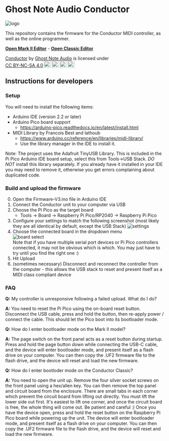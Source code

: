 # Ghost Note Audio Conductor

![logo](logo.svg "Logo")

This repository contains the firmware for the Conductor MIDI controller, as well as the online programmer.

[**Open Mark II Editor**](https://ghostnoteaudio.github.io/Conductor/EditorMk2.html) - [**Open Classic Editor**](https://ghostnoteaudio.github.io/Conductor/Editor.html)


<p xmlns:cc="http://creativecommons.org/ns#" xmlns:dct="http://purl.org/dc/terms/"><a property="dct:title" rel="cc:attributionURL" href="https://ghostnoteaudio.uk/products/conductor">Conductor</a> by <a rel="cc:attributionURL dct:creator" property="cc:attributionName" href="https://ghostnoteaudio.uk/">Ghost Note Audio</a> is licensed under <a href="https://creativecommons.org/licenses/by-nc-sa/4.0/?ref=chooser-v1" target="_blank" rel="license noopener noreferrer" style="display:inline-block;">CC BY-NC-SA 4.0<img style="height:22px!important;margin-left:3px;vertical-align:text-bottom;" src="https://mirrors.creativecommons.org/presskit/icons/cc.svg?ref=chooser-v1" alt=""><img style="height:22px!important;margin-left:3px;vertical-align:text-bottom;" src="https://mirrors.creativecommons.org/presskit/icons/by.svg?ref=chooser-v1" alt=""><img style="height:22px!important;margin-left:3px;vertical-align:text-bottom;" src="https://mirrors.creativecommons.org/presskit/icons/nc.svg?ref=chooser-v1" alt=""><img style="height:22px!important;margin-left:3px;vertical-align:text-bottom;" src="https://mirrors.creativecommons.org/presskit/icons/sa.svg?ref=chooser-v1" alt=""></a></p>

## Instructions for developers

### Setup

You will need to install the following items:

* Arduino IDE (version 2.2 or later)
* Arduino Pico board support
  * https://arduino-pico.readthedocs.io/en/latest/install.html
* MIDI Library by Francois Best and lathoub
  * https://www.arduino.cc/reference/en/libraries/midi-library/
  * Use the library manager in the IDE to install it.

Note: The project uses the Adafruit TinyUSB Library. This is included in the Pi Pico Arduino IDE board setup, select this from Tools->USB Stack. *DO NOT* install this library separately. If you already have it installed in your IDE you may need to remove it, otherwise you get errors complaining about duplicated code.

### Build and upload the firmware

0. Open the Firmware-V3.ino file in Arduino IDE
1. Connect the Conductor unit to your computer via USB
2. Choose the Pi Pico as the target board
    * Tools -> Board -> Raspberry Pi Pico/RP2040 -> Raspberry Pi Pico
3. Configure your settings to match the following screenshot (most likely they are all identical by default, except the USB Stack)
![settings](docs/settings.png "Settings")
4. Choose the connected board in the dropdown menu<br/>
![board select](docs/boardselect.png "Board Select")<br/>
Note that if you have multiple serial port devices or Pi Pico controllers connected, it may not be obvious which is which. You may just have to try until you find the right one :)
5. Hit Upload
6. (sometimes necessary) Disconnect and reconnect the controller from the computer - this allows the USB stack to reset and present itself as a MIDI class compliant device


### FAQ

**Q:** My controller is unresponsive following a failed upload. What do I do?

**A:** You need to reset the Pi Pico using the on-board reset button. Disconnect the USB cable, press and hold the button, then re-apply power / connect the cable. This should let the Pico boot into its bootloader mode.

**Q:** How do I enter bootloader mode on the Mark II model?

**A:** The page switch on the front panel acts as a reset button during startup. Press and hold the page button down while connecting the USB-C cable, and the device will enter bootloader mode, and present itself as a flash drive on your computer. You can then
copy the .UF2 firmware file to the flash drive, and the device will reset and load the new firmware.

**Q:** How do I enter bootloder mode on the Conductor Classic?

**A:** You need to open the unit up. Remove the four silver socket screws on the front panel using a hex/allen key. You can then remove the top panel and circuit board from the enclosure. There are small tabs in each corner which prevent the circuit board from lifting out directly. You must lift the lower side out first. It's easiest to lift one corner, and once the circuit board is free, the whole thing will come out. Be patient and careful :) Once you have the device open, press and hold the reset button on the Raspberry Pi Pico board while powering up the unit.
The device will enter bootloader mode, and present itself as a flash drive on your computer. You can then
copy the .UF2 firmware file to the flash drive, and the device will reset and load the new firmware.
